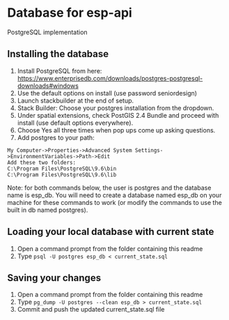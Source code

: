 # Database for esp-api

PostgreSQL implementation

## Installing the database
1. Install PostgreSQL from here: https://www.enterprisedb.com/downloads/postgres-postgresql-downloads#windows
2. Use the default options on install (use password seniordesign)
3. Launch stackbuilder at the end of setup.
4. Stack Builder: Choose your postgres installation from the dropdown.
5. Under spatial extensions, check PostGIS 2.4 Bundle and proceed with install (use default options everywhere).
6. Choose Yes all three times when pop ups come up asking questions.
7. Add postgres to your path:
```
My Computer->Properties->Advanced System Settings->EnvironmentVariables->Path->Edit
Add these two folders:
C:\Program Files\PostgreSQL\9.6\bin
C:\Program Files\PostgreSQL\9.6\lib
```

Note: for both commands below, the user is postgres and the database name is esp_db. You will need to create a database named esp_db on your machine for these commands to work (or modify the commands to use the built in db named postgres).
## Loading your local database with current state
1. Open a command prompt from the folder containing this readme
2. Type ```psql -U postgres esp_db < current_state.sql```

## Saving your changes
1. Open a command prompt from the folder containing this readme
2. Type ```pg_dump -U postgres --clean esp_db > current_state.sql```
3. Commit and push the updated current_state.sql file